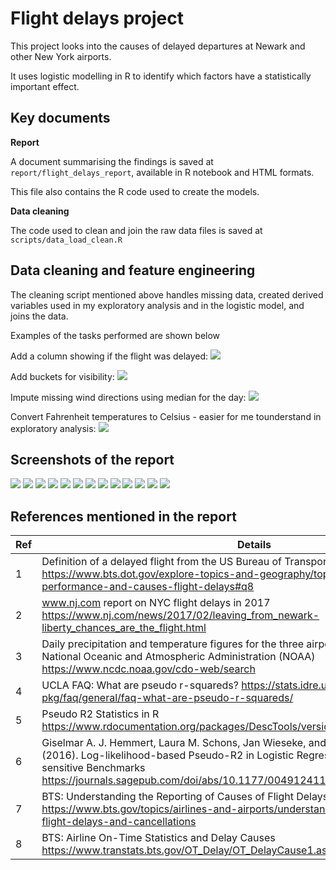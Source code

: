 # Flight delays project

This project looks into the causes of delayed departures at Newark and other New York airports.

It uses logistic modelling in R to identify which factors have a statistically important effect.



## Key documents

**Report**

A document summarising the findings is saved at `report/flight_delays_report`, available in R notebook and HTML formats.

This file also contains the R code used to create the models.

**Data cleaning**

The code used to clean and join the raw data files is saved at `scripts/data_load_clean.R`

## Data cleaning and feature engineering

The cleaning script mentioned above handles missing data, created derived variables used in my exploratory analysis and in the logistic model, and joins the data.

Examples of the tasks performed are shown below


Add a column showing if the flight was delayed:
<img src = "readme_images/clean_delay_column.png">

Add buckets for visibility:
<img src = "readme_images/clean_visib.png">

Impute missing wind directions using median for the day:
<img src = "readme_images/clean_wind_dir.png">

Convert Fahrenheit temperatures to Celsius - easier for me tounderstand in exploratory analysis:
<img src = "readme_images/clean_temp.png">


## Screenshots of the report

<img src = "readme_images/report1.png">

<img src = "readme_images/report2.png">

<img src = "readme_images/report3a.png">

<img src = "readme_images/report3b.png">

<img src = "readme_images/report4_1.png">

<img src = "readme_images/report4_2.png">

<img src = "readme_images/report4_3.png">

<img src = "readme_images/report5.png">

<img src = "readme_images/report6a.png">

<img src = "readme_images/report6b.png">

<img src = "readme_images/report7.png">

<img src = "readme_images/report8refs.png">

<img src = "readme_images/report9appendix.png">

## References mentioned in the report

| Ref 	| Details 	|
|-	|-	|
| 1 	| Definition of a delayed flight from the US Bureau of Transportation Statistics (BTS) https://www.bts.dot.gov/explore-topics-and-geography/topics/airline-time-performance-and-causes-flight-delays#q8 	|
| 2 	| www.nj.com report on NYC flight delays in 2017 https://www.nj.com/news/2017/02/leaving_from_newark-liberty_chances_are_the_flight.html 	|
| 3 	| Daily precipitation and temperature figures for the three airports sourced from the US National Oceanic and Atmospheric Administration (NOAA) https://www.ncdc.noaa.gov/cdo-web/search 	|
| 4 	| UCLA FAQ: What are pseudo r-squareds? https://stats.idre.ucla.edu/other/mult-pkg/faq/general/faq-what-are-pseudo-r-squareds/ 	|
| 5 	| Pseudo R2 Statistics in R https://www.rdocumentation.org/packages/DescTools/versions/0.99.40/topics/PseudoR2 	|
| 6 	| Giselmar A. J. Hemmert, Laura M. Schons, Jan Wieseke, and Heiko Schimmelpfennig (2016). Log-likelihood-based Pseudo-R2 in Logistic Regression: Deriving Sample-sensitive Benchmarks https://journals.sagepub.com/doi/abs/10.1177/0049124116638107?journalCode=smra 	|
| 7 	| BTS: Understanding the Reporting of Causes of Flight Delays and Cancellations https://www.bts.gov/topics/airlines-and-airports/understanding-reporting-causes-flight-delays-and-cancellations 	|
| 8 	| BTS: Airline On-Time Statistics and Delay Causes https://www.transtats.bts.gov/OT_Delay/OT_DelayCause1.asp?20=E 	|





